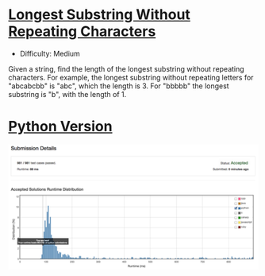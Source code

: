 [Longest Substring Without Repeating Characters](https://leetcode.com/problems/longest-substring-without-repeating-characters/)
========
- Difficulty: Medium

Given a string, find the length of the longest substring without repeating characters. For example, the longest substring without repeating letters for "abcabcbb" is "abc", which the length is 3. For "bbbbb" the longest substring is "b", with the length of 1.

[Python Version](https://github.com/fukuball/LeetCode/blob/master/Q3/longest-substring-without-repeating-characters.py)
========
![Submission Details](https://github.com/fukuball/LeetCode/blob/master/Q3/longest-substring-without-repeating-characters-py.png)
